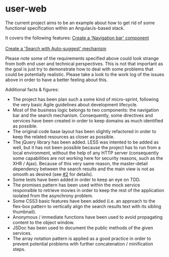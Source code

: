 user-web
========
The current project aims to be an example about how to get rid of some functional specification within an AngularJs-based stack.

It covers the following features:
<a href="https://github.com/rmallols/user-web/issues/1" target="_blank">Create a 'Navigation bar' component</a></br></br>
<a href="https://github.com/rmallols/user-web/issues/2" target="_blank">Create a 'Search with Auto-suggest' mechanism</a></br>

Please note some of the requirements specified above could look strange from both end user and technical perspectives.
This is not that important as the goal is just try to demonstrate how to deal with some problems that could be potentially realistic.
Please take a look to the work log of the issues above in order to have a better feeling about this.

Additional facts & figures:
* The project has been plan such a some kind of micro-sprint, following the very basic Agile guidelines about development lifecycle.
* Most of the business logic belongs to two components: the navigation bar and the search mechanism. Consequently, some directives and services have been created in order to keep domains as much identified as possible.
* The original code base layout has been slightly refactored in order to keep the related resources as closer as possible.
* The jQuery library has been added. LESS was intented to be added as well, but it has not been possible because the project has to run from a local environment, without the help of any HTTP server (consequently some capabilities are not working here for security reasons, such as the XHR / Ajax).
Because of this very same reason, the master-detail dependency between the search results and the main view is not as smooth as desired (see <a href="https://github.com/rmallols/user-web/issues/2" target="_blank">#2</a> for details).
* Some tests have been added in order to keep an eye on TDD.
* The promises pattern has been used within the mock service responsible to retrieve movies in order to keep the rest of the application isolated from the asynchrony problem.
* Some CSS3 basic features have been added (i.e. an approach to the flex-box pattern to vertically align the search results text with its sibling thumbnail).
* Anonymous / immediate functions have been used to avoid propagating content to the object window.
* JSDoc has been used to document the public methods of the given services.
* The array notation pattern is applied as a good practice in order to prevent potential problems with further concatenation / minification steps.

